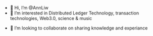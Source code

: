 - 👋 Hi, I’m @AnnLiw
- 👀 I’m interested in Distributed Ledger Technology, transaction technologies, Web3.0, science & music
<!--- 🌱 I’m currently learning SQL, --->
- 💞️ I’m looking to collaborate on sharing knowledge and experiance
<!--- 📫 How to reach me ...--->

<!---
AnnLiw/AnnLiw is a ✨ special ✨ repository because its `README.md` (this file) appears on your GitHub profile.
You can click the Preview link to take a look at your changes.
--->
